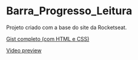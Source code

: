 # Barra_Progresso_Leitura

Projeto criado com a base do site da Rocketseat.

<a href="https://gist.github.com/CTRLMarcws/72409017b49e2b2191bea82b69d86a96">Gist completo (com HTML e CSS)</a>

<a href ="https://youtu.be/qNO6Wgn9BjQ">Video preview</a>
